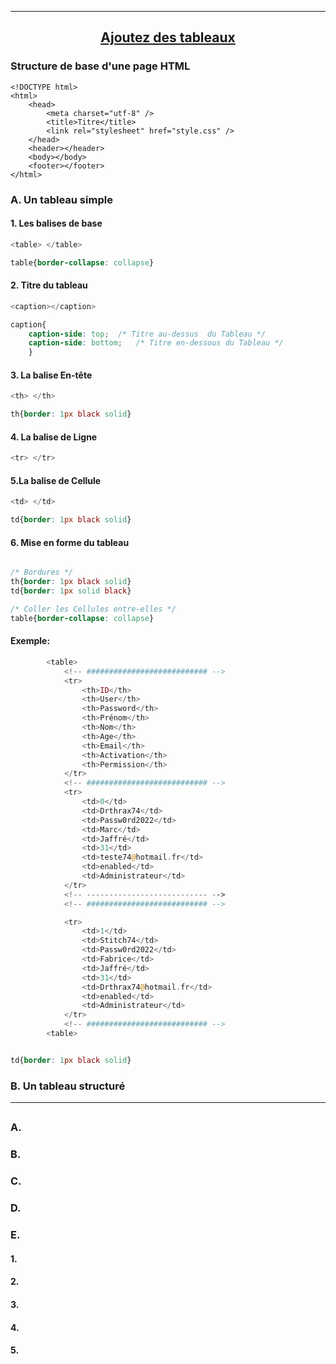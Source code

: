 ---------------------------------------------------------------------------------------------------------------------------------------------------------------
## <p align='center'> [Ajoutez des tableaux](https://openclassrooms.com/fr/courses/1603881-apprenez-a-creer-votre-site-web-avec-html5-et-css3/1606851-ajoutez-des-tableaux)</p>


### Structure de base d'une page HTML
```
<!DOCTYPE html>
<html>
    <head>
        <meta charset="utf-8" />
        <title>Titre</title>
        <link rel="stylesheet" href="style.css" />
    </head>
    <header></header>
    <body></body>
    <footer></footer>
</html>
```


### A. Un tableau simple



#### 1. Les balises de base
```php
<table> </table>
```
```css
table{border-collapse: collapse}
```
#### 2. Titre du tableau
```php
<caption></caption>
```
```css
caption{
	caption-side: top;	/* Titre au-dessus  du Tableau */
	caption-side: bottom;	/* Titre en-dessous du Tableau */
	}
```

#### 3. La balise En-tête
```php
<th> </th>
```
```css
th{border: 1px black solid}
```

#### 4. La balise de Ligne
```php
<tr> </tr>
```

#### 5.La balise de Cellule
```php
<td> </td>
```
```css
td{border: 1px black solid}
```


#### 6. Mise en forme du tableau
```css

/* Bordures */
th{border: 1px black solid}
td{border: 1px solid black}

/* Coller les Cellules entre-elles */
table{border-collapse: collapse}
```

#### Exemple:
```php
		<table>
			<!-- ########################### -->
			<tr>
				<th>ID</th>
				<th>User</th>
				<th>Password</th>
				<th>Prénom</th>
				<th>Nom</th>
				<th>Age</th>
				<th>Email</th>
				<th>Activation</th>
				<th>Permission</th>
			</tr>
			<!-- ########################### -->
			<tr>
				<td>0</td>
				<td>Drthrax74</td>
				<td>Passw0rd2022</td>
				<td>Marc</td>
				<td>Jaffré</td>
				<td>31</td>
				<td>teste74@hotmail.fr</td>
				<td>enabled</td>
				<td>Administrateur</td>
			</tr>
			<!-- --------------------------- -->
			<!-- ########################### -->

			<tr>
				<td>1</td>
				<td>Stitch74</td>
				<td>Passw0rd2022</td>
				<td>Fabrice</td>
				<td>Jaffré</td>
				<td>31</td>
				<td>Drthrax74@hotmail.fr</td>
				<td>enabled</td>
				<td>Administrateur</td>
			</tr>
			<!-- ########################### -->
		<table>
```

```css

td{border: 1px black solid}

```





### B. Un tableau structuré
---------------------------------------------------------------------------------------------------------------------------------------------------------------
## <p align='center'> []()</p>

### A.
### B.
### C.
### D.
### E.


#### 1.
#### 2.
#### 3.
#### 4.
#### 5.

```
```
